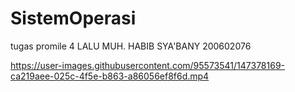 # SistemOperasi
tugas promile 4 LALU MUH. HABIB SYA'BANY 200602076


https://user-images.githubusercontent.com/95573541/147378169-ca219aee-025c-4f5e-b863-a86056ef8f6d.mp4

